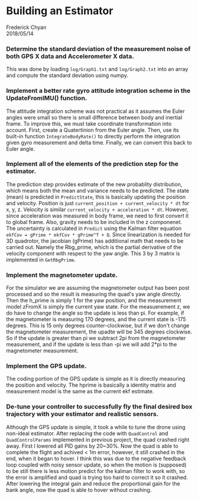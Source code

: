 Building an Estimator
===============================
Frederick Chyan  
2018/05/14

### Determine the standard deviation of the measurement noise of both GPS X data and Accelerometer X data.

This was done by loading `log/Graph1.txt` and `log/Graph2.txt` into an array and compute the standard deviation using numpy. 

### Implement a better rate gyro attitude integration scheme in the UpdateFromIMU() function.

The attitude integration scheme was not practical as it assumes the Euler angles were small so there is small difference between body and inertial frame. To improve this, we must take coordinate transformation into account. First, create a Quatertinion from the Euler angle. Then, use its built-in function `IntegrateBodyRate()` to directly perform the integration given gyro measurement and delta time. Finally, we can convert this back to Euler angle.

### Implement all of the elements of the prediction step for the estimator.
The prediction step provides estimate of the new probablity distribution, which means both the mean and variance needs to be predicted. The state (mean) is predicted in `PredictState`, this is basically updating the position and velocity. Position is just `current_position + current_velocity * dt` for x, y, z. Velocity is similar `current_velocity + acceleration * dt`. However, since acceleration was measured in body frame, we need to first convert it to global frame. Also, gravity needs to be included in the z componenet. The uncertainty is calculated in `Predict` using the Kalman filter equation ` ekfCov = gPrime * ekfCov * gPrime^T + Q`. Since linearization is needed for 3D quadrotor, the jacobian (gPrime) has additional math that needs to be carried out. Namely the Rbg_prime, which is the partial derivative of the velocity component with respect to the yaw angle. This 3 by 3 matrix is implemented in `GetRbgPrime`.

### Implement the magnetometer update.
For the simulator we are assuming the magnetometer output has been post processed and so the result is measuring the quad's yaw angle directly. Then the h_prime is simply 1 for the yaw position, and the measurement model zFromX is simply the current yaw state. For the measuerement z, we do have to change the angle so the update is less than pi. For example, if the magnetometer is measuring 170 degrees, and the current state is -175 degrees. This is 15 only degrees counter-clockwise, but if we don't change the magnetometer measurement, the upadte will be 345 degrees clockwise. So if the update is greater than pi we subtract 2pi from the magnetometer measurement, and if the update is less than -pi we will add 2*pi to the magnetometer measurement.

### Implement the GPS update.
The coding portion of the GPS update is simple as it is directly measuring the position and velocity. The hprime is basically a identity matrix and measurement model is the same as the current ekf estimate.

### De-tune your controller to successfully fly the final desired box trajectory with your estimator and realistic sensors.
Although the GPS update is simple, it took a while to tune the drone using non-ideal estimator. After replacing the code with `QuadControl` and `QuadControlParams` implemented in previous project, the quad crashed right away. First I lowered all PID gains by 20~30%. Now the quad is able to complete the flight and achived < 1m error, however, it still crashed in the end, when it began to hover. I think this was due to the negative feedback loop coupled with noisy sensor update, so when the motion is (supposed) to be still there is less motion predict for the kalman filter to work with, so the error is amplified and quad is trying too hard to correct it so it crashed. After lowering the integral gain and reduce the proportional gain for the bank angle, now the quad is able to hover without crashing.